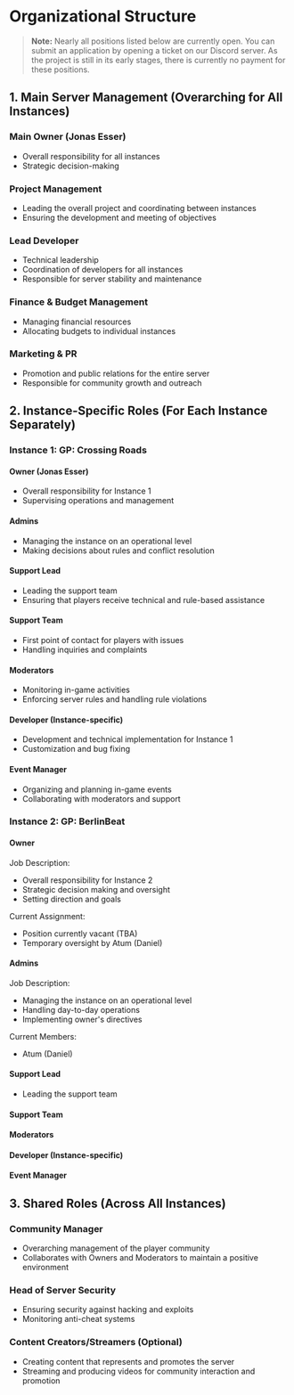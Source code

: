 # Organizational Structure

> **Note:** Nearly all positions listed below are currently open. You can submit an application by opening a ticket on our Discord server. As the project is still in its early stages, there is currently no payment for these positions.

## 1. Main Server Management (Overarching for All Instances)

### Main Owner (Jonas Esser)
- Overall responsibility for all instances
- Strategic decision-making

### Project Management
- Leading the overall project and coordinating between instances
- Ensuring the development and meeting of objectives

### Lead Developer
- Technical leadership
- Coordination of developers for all instances
- Responsible for server stability and maintenance

### Finance & Budget Management
- Managing financial resources
- Allocating budgets to individual instances

### Marketing & PR
- Promotion and public relations for the entire server
- Responsible for community growth and outreach

## 2. Instance-Specific Roles (For Each Instance Separately)

### Instance 1: GP: Crossing Roads

#### Owner (Jonas Esser)
- Overall responsibility for Instance 1
- Supervising operations and management

#### Admins
- Managing the instance on an operational level
- Making decisions about rules and conflict resolution

#### Support Lead
- Leading the support team
- Ensuring that players receive technical and rule-based assistance

#### Support Team
- First point of contact for players with issues
- Handling inquiries and complaints

#### Moderators
- Monitoring in-game activities
- Enforcing server rules and handling rule violations

#### Developer (Instance-specific)
- Development and technical implementation for Instance 1
- Customization and bug fixing

#### Event Manager
- Organizing and planning in-game events
- Collaborating with moderators and support

### Instance 2: GP: BerlinBeat

#### Owner
Job Description:
- Overall responsibility for Instance 2
- Strategic decision making and oversight
- Setting direction and goals

Current Assignment:
- Position currently vacant (TBA)
- Temporary oversight by Atum (Daniel)

#### Admins
Job Description:
- Managing the instance on an operational level
- Handling day-to-day operations
- Implementing owner's directives

Current Members:
- Atum (Daniel)

#### Support Lead
- Leading the support team

#### Support Team

#### Moderators

#### Developer (Instance-specific)

#### Event Manager

## 3. Shared Roles (Across All Instances)

### Community Manager
- Overarching management of the player community
- Collaborates with Owners and Moderators to maintain a positive environment

### Head of Server Security
- Ensuring security against hacking and exploits
- Monitoring anti-cheat systems

### Content Creators/Streamers (Optional)
- Creating content that represents and promotes the server
- Streaming and producing videos for community interaction and promotion
